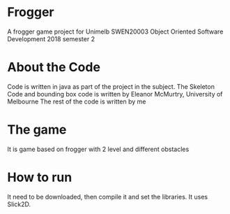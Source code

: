 # Frogger
A frogger game project for Unimelb SWEN20003 Object Oriented Software Development 2018 semester 2 

# About the Code 
Code is written in java as part of the project in the subject.
The Skeleton Code and bounding box code is written by Eleanor McMurtry, University of Melbourne
The rest of the code is written by me

# The game
It is game based on frogger with 2 level and different obstacles

# How to run
It need to be downloaded, then compile it and set the libraries. It uses Slick2D.
